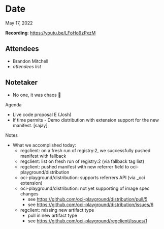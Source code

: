 # Date

May 17, 2022

**Recording**: <https://youtu.be/LFoHo9zPxzM>

## Attendees

- Brandon Mitchell
- _attendees list_

## Notetaker

- No one, it was chaos 🥇

Agenda

- Live code proposal E (Josh)
- If time permits - Demo distribution with extension support for the new manifest. [sajay]

Notes

- What we accomplished today:
  - regclient: on a fresh run of registry:2, we successfully pushed manifest with fallback
  - regclient: list on fresh run of registry:2 (via fallback tag list)
  - regclient: pushed manifest with new referrer field to oci-playground/distribution
  - oci-playground/distribution: supports referrers API (via _oci extension)
  - oci-playground/distribution: not yet supporting of image spec changes
    - see <https://github.com/oci-playground/distribution/pull/5>
    - see <https://github.com/oci-playground/distribution/issues/6>
  - regclient: missing new artifact type
    - pull in new artifact type
    - see <https://github.com/oci-playground/regclient/issues/1>
